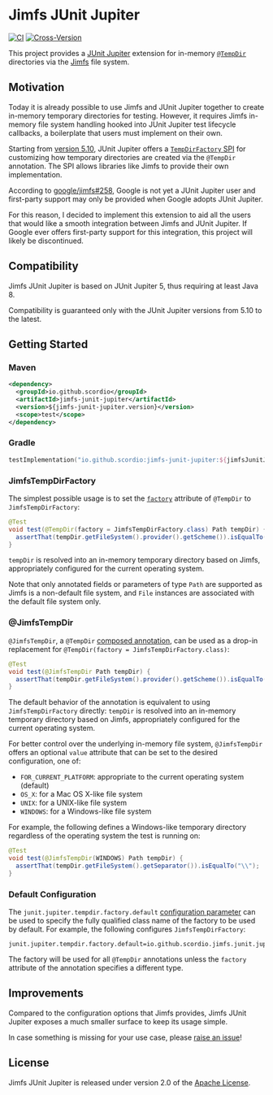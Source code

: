 # Jimfs JUnit Jupiter

[![CI](https://github.com/scordio/jimfs-junit-jupiter/actions/workflows/main.yml/badge.svg?branch=main)](https://github.com/scordio/jimfs-junit-jupiter/actions/workflows/main.yml?query=branch%3Amain)
[![Cross-Version](https://github.com/scordio/jimfs-junit-jupiter/actions/workflows/cross-version.yml/badge.svg?branch=main)](https://github.com/scordio/jimfs-junit-jupiter/actions/workflows/cross-version.yml?query=branch%3Amain)

This project provides a [JUnit Jupiter][] extension for in-memory
[`@TempDir`](https://junit.org/junit5/docs/current/api/org.junit.jupiter.api/org/junit/jupiter/api/io/TempDir.html)
directories via the [Jimfs][] file system.

## Motivation

Today it is already possible to use Jimfs and JUnit Jupiter together to create in-memory temporary directories for
testing.
However, it requires Jimfs in-memory file system handling hooked into JUnit Jupiter test lifecycle callbacks,
a boilerplate that users must implement on their own.

Starting from [version 5.10](https://junit.org/junit5/docs/5.10.0/release-notes/index.html#release-notes),
JUnit Jupiter offers a
[`TempDirFactory` SPI](https://junit.org/junit5/docs/5.10.0/user-guide/#writing-tests-built-in-extensions-TempDirectory)
for customizing how temporary directories are created via the `@TempDir` annotation.
The SPI allows libraries like Jimfs to provide their own implementation.

According to [google/jimfs#258](https://github.com/google/jimfs/issues/258),
Google is not yet a JUnit Jupiter user and first-party support may only be provided when Google adopts JUnit Jupiter.

For this reason, I decided to implement this extension to aid all the users that would like a smooth integration between
Jimfs and JUnit Jupiter.
If Google ever offers first-party support for this integration, this project will likely be discontinued.

## Compatibility

Jimfs JUnit Jupiter is based on JUnit Jupiter 5, thus requiring at least Java 8.

Compatibility is guaranteed only with the JUnit Jupiter versions from 5.10 to the latest.

## Getting Started

### Maven

```xml
<dependency>
  <groupId>io.github.scordio</groupId>
  <artifactId>jimfs-junit-jupiter</artifactId>
  <version>${jimfs-junit-jupiter.version}</version>
  <scope>test</scope>
</dependency>
```

### Gradle

```kotlin
testImplementation("io.github.scordio:jimfs-junit-jupiter:${jimfsJunitJupiterVersion}")
```

### JimfsTempDirFactory

The simplest possible usage is to set the
[`factory`](https://junit.org/junit5/docs/current/api/org.junit.jupiter.api/org/junit/jupiter/api/io/TempDir.html#factory())
attribute of `@TempDir` to `JimfsTempDirFactory`:

```java
@Test
void test(@TempDir(factory = JimfsTempDirFactory.class) Path tempDir) {
  assertThat(tempDir.getFileSystem().provider().getScheme()).isEqualTo("jimfs");
}
```

`tempDir` is resolved into an in-memory temporary directory based on Jimfs, appropriately configured for the current
operating system.

Note that only annotated fields or parameters of type `Path` are supported as Jimfs is a non-default file system,
and `File` instances are associated with the default file system only.

### @JimfsTempDir

`@JimfsTempDir`, a `@TempDir`
[composed annotation](https://junit.org/junit5/docs/current/user-guide/#writing-tests-meta-annotations),
can be used as a drop-in replacement for
`@TempDir(factory = JimfsTempDirFactory.class)`:

```java
@Test
void test(@JimfsTempDir Path tempDir) {
  assertThat(tempDir.getFileSystem().provider().getScheme()).isEqualTo("jimfs");
}
```

The default behavior of the annotation is equivalent to using `JimfsTempDirFactory` directly:
`tempDir` is resolved into an in-memory temporary directory based on Jimfs, appropriately configured for the current
operating system.

For better control over the underlying in-memory file system,
`@JimfsTempDir` offers an optional `value` attribute that can be set to the desired configuration, one of:
* `FOR_CURRENT_PLATFORM`: appropriate to the current operating system (default)
* `OS_X`: for a Mac OS X-like file system
* `UNIX`: for a UNIX-like file system
* `WINDOWS`: for a Windows-like file system

For example, the following defines a Windows-like temporary directory regardless of the operating system the test
is running on:

```java
@Test
void test(@JimfsTempDir(WINDOWS) Path tempDir) {
  assertThat(tempDir.getFileSystem().getSeparator()).isEqualTo("\\");
}
```

### Default Configuration

The `junit.jupiter.tempdir.factory.default`
[configuration parameter](https://junit.org/junit5/docs/current/user-guide/#running-tests-config-params)
can be used to specify the fully qualified class name of the factory to be used by default.
For example, the following configures `JimfsTempDirFactory`:

```properties
junit.jupiter.tempdir.factory.default=io.github.scordio.jimfs.junit.jupiter.JimfsTempDirFactory
```

The factory will be used for all `@TempDir` annotations unless the `factory` attribute of the annotation
specifies a different type.

## Improvements

Compared to the configuration options that Jimfs provides, Jimfs JUnit Jupiter exposes a much smaller surface to keep
its usage simple.

In case something is missing for your use case, please [raise an issue](../../issues/new)!

## License

Jimfs JUnit Jupiter is released under version 2.0 of the [Apache License][].

[Apache License]: https://www.apache.org/licenses/LICENSE-2.0
[Jimfs]: https://github.com/google/jimfs
[JUnit Jupiter]: https://github.com/junit-team/junit5
